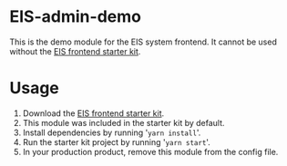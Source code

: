 # EIS-admin-demo
This is the demo module for the EIS system frontend. It cannot be used without the [EIS frontend starter kit](https://www.npmjs.com/package/eis-admin-starter-kit).

# Usage
1. Download the [EIS frontend starter kit](https://www.npmjs.com/package/eis-admin-starter-kit).
2. This module was included in the starter kit by default.
3. Install dependencies by running '`yarn install`'.
4. Run the starter kit project by running '`yarn start`'.
5. In your production product, remove this module from the config file.

